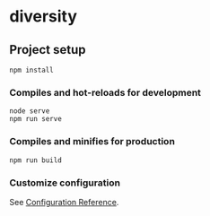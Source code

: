 # diversity

## Project setup
```
npm install
```

### Compiles and hot-reloads for development
```
node serve
npm run serve
```

### Compiles and minifies for production
```
npm run build
```

### Customize configuration
See [Configuration Reference](https://cli.vuejs.org/config/).
